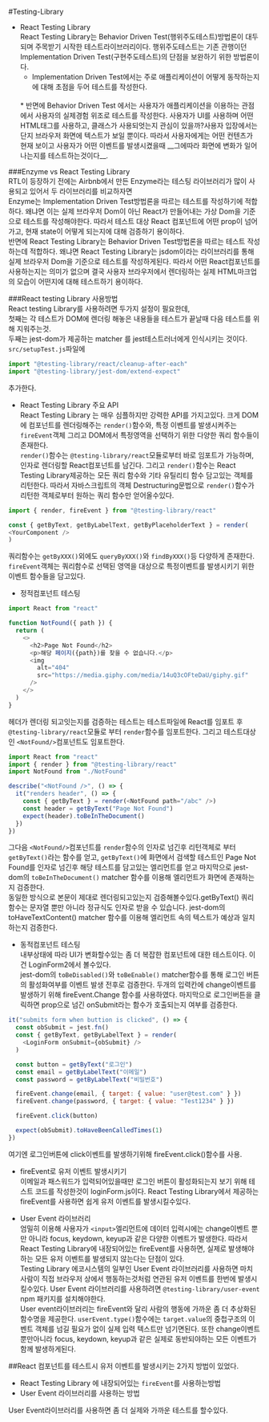 #Testing-Library<br/>
* React Testing Library<br/>
React Testing Library는 Behavior Driven Test(행위주도테스트)방법론이 대두되며 주목받기 시작한 테스트라이브러리이다. 행위주도테스트는 기존 관행이던 Implementation Driven Test(구현주도테스트)의 단점을 보완하기 위한 방법론이다.
  <br/>
  + Implementation Driven Test에서는 주로 애플리케이션이 어떻게 동작하는지에 대해 초점을 두어 테스트를 작성한다. 
  <br/>
  * 반면에 Behavior Driven Test 에서는 사용자가 애플리케이션을 이용하는 관점에서 사용자의 실제경험 위조로 테스트를 작성한다. 사용자가 UI를 사용하며 어떤 HTML태그를 사용하고, 클래스가 사용되엇는지 관심이 있을까?사용자 입장에서는 단지 브라우저 화면에 텍스트가 보일 뿐이다. 따라서 사용자에게는 어떤 컨텐츠가 현재 보이고 사용자가 어떤 이벤트를 발생시켰을때 __그에따라 화면에 변화가 일어나는지를 테스트하는것이다__.

###Enzyme vs React Testing Library<br/>
RTL이 등장하기 전에는 Airbnb에서 만든 Enzyme라는 테스팅 라이브러리가 많이 사용되고 있어서 두 라이브러리를 비교하자면 <br/>
Enzyme는 Implementation Driven Test방법론을 따르는 테스트를 작성하기에 적합하다. 왜냐면 이는 실제 브라우저 Dom이 아닌 React가 만들어내는 가상 Dom을 기준으로 테스트를 작성해야한다. 따라서 테스트 대상 React 컴포넌트에 어떤 prop이 넘어가고, 현재 state이 어떻게 되는지에 대해 검증하기 용이하다.
<br/>
반면에 React Testing Library는 Behavior Driven Test방법론을 따르는 테스트 작성하는데 적합하다. 왜냐면 React Testing Library는 jsdom이라는 라이브러리를 통해 실제 브라우저 Dom을 기준으로 테스트를 작성하게된다. 따라서 어떤 React컴포넌트를 사용하는지는 의미가 없으며 결국 사용자 브라우저에서 렌더링하는 실제 HTML마크업의 모습이 어떤지에 대해 테스트하기 용이하다.

###React testing Library 사용방법<br/>
React testing Library를 사용하려면 두가지 설정이 필요한데, <br/>
첫째는 각 테스트가 DOM에 렌더링 해놓은 내용들을 테스트가 끝날때 다음 테스트를 위해 지워주는것.<br/>
두째는 jest-dom가 제공하는 matcher 를 jest테스트러너에게 인식시키는 것이다.
`src/setupTest.js`파일에 
```javascript
import "@testing-library/react/cleanup-after-each"
import "@testing-library/jest-dom/extend-expect"
```
추가한다.

* React Testing Library 주요 API<br/>
React Testing Library 는 매우 심플하지만 강력한 API를 가지고있다. 크게 DOM에 컴포넌트를 렌더링해주는 `render()`함수와, 특정 이벤트를 발생시켜주는 `fireEvent`객체 그리고 DOM에서 특정영역을 선택하기 위한 다양한 쿼리 함수들이 존재한다.<br/>
  `render()`함수는 `@testing-library/react`모듈로부터 바로 임포트가 가능하며, 인자로 렌더링할 React컴포넌트를 남긴다. 그리고 `render()`함수는 React Testing Library제공하는 모든 쿼리 함수와 기타 유틸리티 함수 담고있는 객체를 리턴한다. 따라서 자바스크립트의 객체 Destructuring문법으로 `render()`함수가 리턴한 객체로부터 원하는 쿼리 함수만 얻어올수있다.
  
```javascript
import { render, fireEvent } from "@testing-library/react"

const { getByText, getByLabelText, getByPlaceholderText } = render(
<YourComponent />
)
```
쿼리함수는 `getByXXX()`외에도 `queryByXXX()`와 `findByXXX()`등 다양하게 존재한다. 
`fireEvent`객체는 쿼리함수로 선택된 영역을 대상으로 특정이벤트를 발생시키기 위한 이벤트 함수들을 담고있다.

* 정적컴포넌트 테스팅 <br/>

```javascript
import React from "react"

function NotFound({ path }) {
  return (
    <>
      <h2>Page Not Found</h2>
      <p>해당 페이지({path})를 찾을 수 없습니다.</p>
      <img
        alt="404"
        src="https://media.giphy.com/media/14uQ3cOFteDaU/giphy.gif"
      />
    </>
  )
}
```
헤더가 렌더링 되고잇는지를 검증하는 테스트는 테스트파일에 React를 임포트 후 `@testing-library/react`모듈로 부터 `render`함수를 임포트한다. 그리고 테스트대상인 `<NotFound/>`컴포넌트도 임포트한다.
```javascript
import React from "react"
import { render } from "@testing-library/react"
import NotFound from "./NotFound"

describe("<NotFound />", () => {
  it("renders header", () => {
    const { getByText } = render(<NotFound path="/abc" />)
    const header = getByText("Page Not Found")
    expect(header).toBeInTheDocument()
  })
})
```
그다음 `<NotFound/>`컴포넌트를 `render`함수의 인자로 넘긴후 리턴객체로 부터 `getByText()`라는 함수를 얻고, `getByText()`에 화면에서 검색할 테스트인 Page Not Found를 인자로 넘긴후 해당 테스트를 담고있는 엘리먼트를 얻고 마지막으로 jest-dom의 `toBeInTheDocument()` matcher 함수를 이용해 엘리먼트가 화면에 존재하는지 검증한다.
<br/>
동일한 방식으로 본문이 제대로 렌더링되고있는지 검증해볼수있다.getByText() 쿼리 함수는 문자열 뿐만 아니라 정규식도 인자로 받을 수 있습니다. jest-dom의 toHaveTextContent() matcher 함수를 이용해 엘리먼트 속의 텍스트가 예상과 일치하는지 검증한다.

* 동적컴포넌트 테스팅 <br/>
내부상태에 따라 UI가 변화할수있는 좀 더 복잡한 컴포넌트에 대한 테스트이다. 이건 LoginForm2에서 볼수있다.<br/>
  jest-dom의 `toBeDisabled()`와 `toBeEnable()` matcher함수를 통해 로그인 버튼의 활성화여부를 이벤트 발생 전후로 검증한다. 두개의 입력칸에 change이벤트를 발생하기 위해 fireEvent.Change 함수를 사용하였다.
  마지막으로 로그인버튼을 클릭하면 prop으로 넘긴 onSubmit라는 함수가 호출되는지 여부를 검증한다.
  
```javascript
it("submits form when buttion is clicked", () => {
  const obSubmit = jest.fn()
  const { getByText, getByLabelText } = render(
    <LoginForm onSubmit={obSubmit} />
  )

  const button = getByText("로그인")
  const email = getByLabelText("이메일")
  const password = getByLabelText("비밀번호")

  fireEvent.change(email, { target: { value: "user@test.com" } })
  fireEvent.change(password, { target: { value: "Test1234" } })

  fireEvent.click(button)

  expect(obSubmit).toHaveBeenCalledTimes(1)
})
```
여기엔 로그인버튼에 click이벤트를 발생하기위해 fireEvent.click()함수를 사용.

* fireEvent로 유저 이벤트 발생시키기<br/>
이메일과 패스워드가 입력되어있을때만 로그인 버튼이 활성화되는지 보기 위해 테스트 코드를 작성한것이 loginForm.js이다. React Testing Library에서 제공하는 fireEvent를 사용하면 쉽게 유저 이벤트를 발생시킬수있다.
  

* User Event 라이브러리 <br/>
엄밀히 이용해 사용자가 `<input>`엘리먼트에 데이터 입력시에는 change이벤트 뿐만 아니라 focus, keydown, keyup과 같은 다양한 이벤트가 발생한다. 따라서 React Testing Library에 내장되어있는 fireEvent를 사용하면, 실제로 발생해야하는 모든 유저 이벤트를 발생되지 않는다는 단점이 있다.
  <br/>Testing Library 에코시스템의 일부인 User Event 라이브러리를 사용하면 마치 사람이 직접 브라우저 상에서 행동하는것처럼 연관된 유저 이벤트를 한번에 발생시킬수있다. User Event 라이브러리를 사용하려면  `@testing-library/user-event` npm 패키지를 설치해야한다.
  <br/>User event라이브러리는 fireEvent와 달리 사람의 행동에 가까운 좀 더 추상화된 함수명을 제공한다. `userEvent.type()`함수에는 `target.value`의 중첩구조의 이벤트 객체를 넘길 필요가 없이 실제 입력 텍스트만 넘기면된다. 또한 change이벤트 뿐만아니라 focus, keydown, keyup과 같은 실제로 동반되야하는 모든 이벤트가 함께 발생하게된다.
  
##React 컴포넌트를 테스트시 유저 이벤트를 발생시키는 2가지 방법이 있었다.<br/>
* React Testing Library 에 내장되어있는 `fireEvent`를 사용하는방법
* User Event 라이브러리를 사용하는 방법

User Event라이브러리를 사용하면 좀 더 실제와 가까운 테스트를 할수있다.